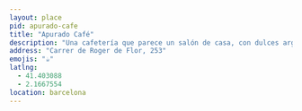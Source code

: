 ```yaml
---
layout: place
pid: apurado-cafe
title: "Apurado Café"
description: "Una cafetería que parece un salón de casa, con dulces argentinos y café de Nomad a buen precio."
address: "Carrer de Roger de Flor, 253"
emojis: "☕️"
latlng:
  - 41.403088
  - 2.1667554
location: barcelona
---
```


